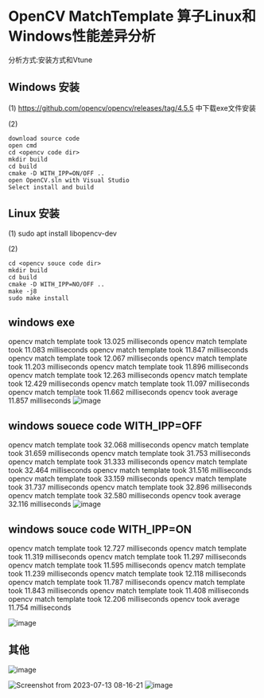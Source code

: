 # OpenCV MatchTemplate 算子Linux和Windows性能差异分析
分析方式:安装方式和Vtune

## Windows 安装
(1) https://github.com/opencv/opencv/releases/tag/4.5.5 中下载exe文件安装

(2)
```
download source code
open cmd
cd <opencv code dir>
mkdir build
cd build
cmake -D WITH_IPP=ON/OFF ..
open OpenCV.sln with Visual Studio 
Select install and build
```
## Linux 安装
(1) sudo apt install libopencv-dev

(2)
```
cd <opencv souce code dir>
mkdir build
cd build
cmake -D WITH_IPP=NO/OFF ..
make -j8
sudo make install
```



## windows exe 
opencv match template took 13.025 milliseconds
opencv match template took 11.083 milliseconds
opencv match template took 11.847 milliseconds
opencv match template took 12.067 milliseconds
opencv match template took 11.203 milliseconds
opencv match template took 11.896 milliseconds
opencv match template took 12.263 milliseconds
opencv match template took 12.429 milliseconds
opencv match template took 11.097 milliseconds
opencv match template took 11.662 milliseconds
opencv     took average 11.857 milliseconds
![image](https://github.com/zhupailiangx/Works/assets/120553507/f8e7857d-4658-473b-984b-9bfc5caf9edd)

## windows souece code WITH_IPP=OFF
opencv match template took 32.068 milliseconds
opencv match template took 31.659 milliseconds
opencv match template took 31.753 milliseconds
opencv match template took 31.333 milliseconds
opencv match template took 32.464 milliseconds
opencv match template took 31.516 milliseconds
opencv match template took 33.159 milliseconds
opencv match template took 31.737 milliseconds
opencv match template took 32.896 milliseconds
opencv match template took 32.580 milliseconds
opencv     took average 32.116 milliseconds
![image](https://github.com/zhupailiangx/Works/assets/120553507/d94cfefe-7c90-4b49-b738-034cab94b260)

## windows souce code WITH_IPP=ON
opencv match template took 12.727 milliseconds
opencv match template took 11.319 milliseconds
opencv match template took 11.297 milliseconds
opencv match template took 11.595 milliseconds
opencv match template took 11.239 milliseconds
opencv match template took 12.118 milliseconds
opencv match template took 11.787 milliseconds
opencv match template took 11.843 milliseconds
opencv match template took 11.408 milliseconds
opencv match template took 12.206 milliseconds
opencv     took average 11.754 milliseconds

![image](https://github.com/zhupailiangx/Works/assets/120553507/559be1b3-65bc-425a-9f0c-cb03aa8bb995)


## 其他
![image](https://github.com/zhupailiangx/Works/assets/120553507/827c75c1-c88f-4949-9dc5-e9971e9c7bbe)

![Screenshot from 2023-07-13 08-16-21](https://github.com/zhupailiangx/Works/assets/120553507/35179a4b-602b-4f0a-891a-c9953257d663)
![image](https://github.com/zhupailiangx/Works/assets/120553507/1529d029-4a8f-4c05-9c49-da1054a4efeb)

